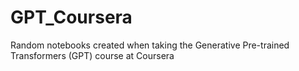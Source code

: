 # GPT_Coursera
Random notebooks created when taking the Generative Pre-trained Transformers (GPT) course at Coursera
